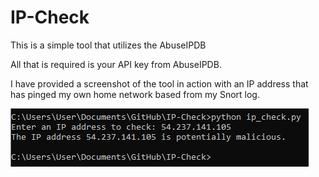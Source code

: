 # IP-Check
 
This is a simple tool that utilizes the AbuseIPDB

All that is required is your API key from AbuseIPDB.

I have provided a screenshot of the tool in action with an IP address that has pinged my own home network based from my Snort log.

![alt text](<IP-Check Proof.png>)
